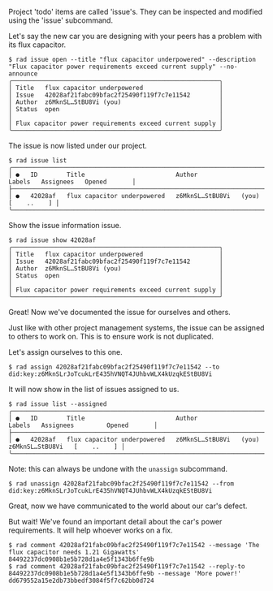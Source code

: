 Project 'todo' items are called 'issue's.  They can be inspected and modified
using the 'issue' subcommand.

Let's say the new car you are designing with your peers has a problem with its flux capacitor.

```
$ rad issue open --title "flux capacitor underpowered" --description "Flux capacitor power requirements exceed current supply" --no-announce
╭─────────────────────────────────────────────────────────╮
│ Title   flux capacitor underpowered                     │
│ Issue   42028af21fabc09bfac2f25490f119f7c7e11542        │
│ Author  z6MknSL…StBU8Vi (you)                           │
│ Status  open                                            │
│                                                         │
│ Flux capacitor power requirements exceed current supply │
╰─────────────────────────────────────────────────────────╯
```

The issue is now listed under our project.

```
$ rad issue list
╭─────────────────────────────────────────────────────────────────────────────────────────────────────────╮
│ ●   ID        Title                         Author                    Labels   Assignees   Opened       │
├─────────────────────────────────────────────────────────────────────────────────────────────────────────┤
│ ●   42028af   flux capacitor underpowered   z6MknSL…StBU8Vi   (you)                        [    ..    ] │
╰─────────────────────────────────────────────────────────────────────────────────────────────────────────╯
```

Show the issue information issue.

```
$ rad issue show 42028af
╭─────────────────────────────────────────────────────────╮
│ Title   flux capacitor underpowered                     │
│ Issue   42028af21fabc09bfac2f25490f119f7c7e11542        │
│ Author  z6MknSL…StBU8Vi (you)                           │
│ Status  open                                            │
│                                                         │
│ Flux capacitor power requirements exceed current supply │
╰─────────────────────────────────────────────────────────╯
```


Great! Now we've documented the issue for ourselves and others.

Just like with other project management systems, the issue can be assigned to
others to work on.  This is to ensure work is not duplicated.

Let's assign ourselves to this one.

```
$ rad assign 42028af21fabc09bfac2f25490f119f7c7e11542 --to did:key:z6MknSLrJoTcukLrE435hVNQT4JUhbvWLX4kUzqkEStBU8Vi
```

It will now show in the list of issues assigned to us.

```
$ rad issue list --assigned
╭───────────────────────────────────────────────────────────────────────────────────────────────────────────────╮
│ ●   ID        Title                         Author                    Labels   Assignees         Opened       │
├───────────────────────────────────────────────────────────────────────────────────────────────────────────────┤
│ ●   42028af   flux capacitor underpowered   z6MknSL…StBU8Vi   (you)            z6MknSL…StBU8Vi   [    ..    ] │
╰───────────────────────────────────────────────────────────────────────────────────────────────────────────────╯
```

Note: this can always be undone with the `unassign` subcommand.

```
$ rad unassign 42028af21fabc09bfac2f25490f119f7c7e11542 --from did:key:z6MknSLrJoTcukLrE435hVNQT4JUhbvWLX4kUzqkEStBU8Vi
```

Great, now we have communicated to the world about our car's defect.

But wait! We've found an important detail about the car's power requirements.
It will help whoever works on a fix.

```
$ rad comment 42028af21fabc09bfac2f25490f119f7c7e11542 --message 'The flux capacitor needs 1.21 Gigawatts'
84492237dc0908b1e5b728d1a4e5f1343b6ffe9b
$ rad comment 42028af21fabc09bfac2f25490f119f7c7e11542 --reply-to 84492237dc0908b1e5b728d1a4e5f1343b6ffe9b --message 'More power!'
dd679552a15e2db73bbedf3084f5f7c62bb0d724
```

